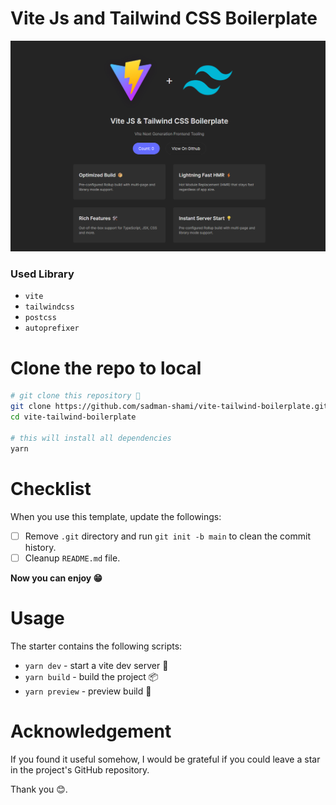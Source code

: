 # Vite Js and Tailwind CSS Boilerplate

![](screen.png)

### Used Library

- `vite`
- `tailwindcss`
- `postcss`
- `autoprefixer`

# Clone the repo to local

```sh
# git clone this repository 🦑
git clone https://github.com/sadman-shami/vite-tailwind-boilerplate.git
cd vite-tailwind-boilerplate

# this will install all dependencies
yarn
```

# Checklist

When you use this template, update the followings:

- [ ] Remove `.git` directory and run `git init -b main` to clean the commit history.
- [ ] Cleanup `README.md` file.

**Now you can enjoy 😁**

# Usage

The starter contains the following scripts:

- `yarn dev` - start a vite dev server 🚀
- `yarn build` - build the project 📦
- `yarn preview` - preview build 🎉

# Acknowledgement

If you found it useful somehow, I would be grateful if you could leave a star in the project's GitHub repository.

Thank you 😊.
